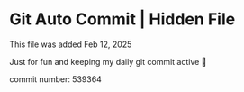 # Git Auto Commit | Hidden File

This file was added Feb 12, 2025

Just for fun and keeping my daily git commit active 🤪

commit number: 539364
